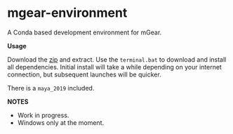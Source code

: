 # mgear-environment

A Conda based development environment for mGear.

**Usage**

Download the [zip](https://github.com/tokejepsen/mgear-environment/archive/master.zip) and extract. Use the ```terminal.bat``` to download and install all dependencies. Initial install will take a while depending on your internet connection, but subsequent launches will be quicker.

There is a ```maya_2019``` included.

**NOTES**

- Work in progress.
- Windows only at the moment.
